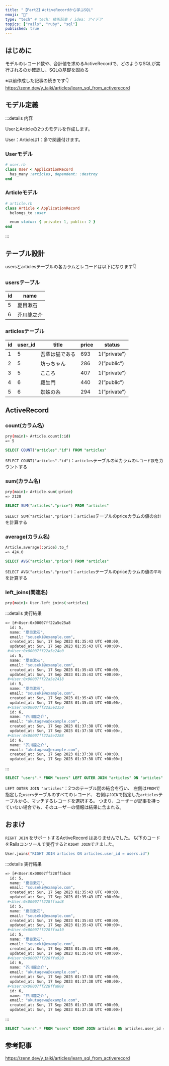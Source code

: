 ```yaml
---
title: "【Part2】ActiveRecordから学ぶSQL"
emoji: "🙌"
type: "tech" # tech: 技術記事 / idea: アイデア
topics: ["rails", "ruby", "sql"]
published: true
---
```


## はじめに

モデルのレコード数や、合計値を求めるActiveRecordで、どのようなSQLが実行されるのか確認し、SQLの基礎を固める

※以前作成した記事の続きです👇
https://zenn.dev/y_taiki/articles/learn_sql_from_activerecord

## モデル定義

:::details 内容
    
UserとArticleの2つのモデルを作成します。

User：Articleは1：多で関連付けます。

### Userモデル

```ruby
# user.rb
class User < ApplicationRecord
  has_many :articles, dependent: :destroy
end
```

### Articleモデル

```ruby
# article.rb
class Article < ApplicationRecord
  belongs_to :user

  enum status: { private: 1, public: 2 }
end
```
:::

## テーブル設計

usersとarticlesテーブルの各カラムとレコードは以下になります👇

### usersテーブル

| id | name |
| --- | --- |
| 5 | 夏目漱石 |
| 6 | 芥川龍之介 |

### articlesテーブル

| id | user_id | title | price | status |
| --- | --- | --- | --- | --- |
| 1 | 5 | 吾輩は猫である | 693 | 1(”private”) |
| 2 | 5 | 坊っちゃん | 286 | 2(”public”) |
| 3 | 5 | こころ | 407 | 1(”private”) |
| 4 | 6 | 羅生門 | 440 | 2(”public”) |
| 5 | 6 | 蜘蛛の糸 | 294 | 1(”private”) |

## ****ActiveRecord****

### count(カラム名)

```bash
pry(main)> Article.count(:id)
=> 5
```

```sql
SELECT COUNT("articles"."id") FROM "articles"
```

`SELECT COUNT("articles"."id")`：`articles`テーブルのidカラムの`レコード数`をカウントする

### sum(カラム名)

```bash
pry(main)> Article.sum(:price)
=> 2120
```

```sql
SELECT SUM("articles"."price") FROM "articles"
```

`SELECT SUM("articles"."price")`：`articles`テーブルのpriceカラムの値の`合計`を計算する

### average(カラム名)

```bash
Article.average(:price).to_f
=> 424.0
```

```sql
SELECT AVG("articles"."price") FROM "articles"
```

`SELECT AVG("articles"."price")`：`articles`テーブルのpriceカラムの値の`平均`を計算する

### left_joins(関連名)

```bash
pry(main)> User.left_joins(:articles)
```
:::details 実行結果
```bash
=> [#<User:0x00007ff22a5e25a8
  id: 5,
  name: "夏目漱石",
  email: "souseki@example.com",
  created_at: Sun, 17 Sep 2023 01:35:43 UTC +00:00,
  updated_at: Sun, 17 Sep 2023 01:35:43 UTC +00:00>,
 #<User:0x00007ff22a5e24e0
  id: 5,
  name: "夏目漱石",
  email: "souseki@example.com",
  created_at: Sun, 17 Sep 2023 01:35:43 UTC +00:00,
  updated_at: Sun, 17 Sep 2023 01:35:43 UTC +00:00>,
 #<User:0x00007ff22a5e2418
  id: 5,
  name: "夏目漱石",
  email: "souseki@example.com",
  created_at: Sun, 17 Sep 2023 01:35:43 UTC +00:00,
  updated_at: Sun, 17 Sep 2023 01:35:43 UTC +00:00>,
 #<User:0x00007ff22a5e2350
  id: 6,
  name: "芥川龍之介",
  email: "akutagawa@example.com",
  created_at: Sun, 17 Sep 2023 01:37:38 UTC +00:00,
  updated_at: Sun, 17 Sep 2023 01:37:38 UTC +00:00>,
 #<User:0x00007ff22a5e2288
  id: 6,
  name: "芥川龍之介",
  email: "akutagawa@example.com",
  created_at: Sun, 17 Sep 2023 01:37:38 UTC +00:00,
  updated_at: Sun, 17 Sep 2023 01:37:38 UTC +00:00>]
```
:::

```sql
SELECT "users".* FROM "users" LEFT OUTER JOIN "articles" ON "articles"."user_id" = "users"."id"
```

`LEFT OUTER JOIN "articles"`：2つのテーブル間の結合を行い、
左側は`FROM`で指定した`users`テーブルのすべてのレコード、
右側は`JOIN`で指定した`articles`テーブルから、マッチするレコードを選択する。
つまり、ユーザーが記事を持っていない場合でも、そのユーザーの情報は結果に含まれる。

## おまけ

`RIGHT JOIN` をサポートするActiveRecord はありませんでした。
以下のコードをRailsコンソールで実行すると`RIGHT JOIN`できました。

```bash
User.joins("RIGHT JOIN articles ON articles.user_id = users.id")
```
:::details 実行結果
```bash
=> [#<User:0x00007ff228ffabc8
  id: 5,
  name: "夏目漱石",
  email: "souseki@example.com",
  created_at: Sun, 17 Sep 2023 01:35:43 UTC +00:00,
  updated_at: Sun, 17 Sep 2023 01:35:43 UTC +00:00>,
 #<User:0x00007ff228ffaad8
  id: 5,
  name: "夏目漱石",
  email: "souseki@example.com",
  created_at: Sun, 17 Sep 2023 01:35:43 UTC +00:00,
  updated_at: Sun, 17 Sep 2023 01:35:43 UTC +00:00>,
 #<User:0x00007ff228ffaa10
  id: 5,
  name: "夏目漱石",
  email: "souseki@example.com",
  created_at: Sun, 17 Sep 2023 01:35:43 UTC +00:00,
  updated_at: Sun, 17 Sep 2023 01:35:43 UTC +00:00>,
 #<User:0x00007ff228ffa920
  id: 6,
  name: "芥川龍之介",
  email: "akutagawa@example.com",
  created_at: Sun, 17 Sep 2023 01:37:38 UTC +00:00,
  updated_at: Sun, 17 Sep 2023 01:37:38 UTC +00:00>,
 #<User:0x00007ff228ffa808
  id: 6,
  name: "芥川龍之介",
  email: "akutagawa@example.com",
  created_at: Sun, 17 Sep 2023 01:37:38 UTC +00:00,
  updated_at: Sun, 17 Sep 2023 01:37:38 UTC +00:00>]
```
:::

```sql
SELECT "users".* FROM "users" RIGHT JOIN articles ON articles.user_id = users.id
```

## 参考記事

https://zenn.dev/y_taiki/articles/learn_sql_from_activerecord
